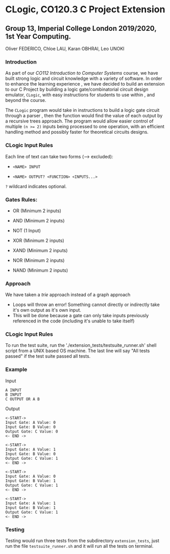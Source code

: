 # CLogic, CO120.3 C Project Extension
## Group 13, Imperial College London 2019/2020, 1st Year Computing.
Oliver FEDERICO, Chloe LAU, Karan OBHRAI, Leo UNOKI

### Introduction

As part of our _CO112 Introduction to Computer Systems_ course, we have built strong logic
 and circuit knowledge with a variety of software. In order to enhance the learning experience
 , we have decided to build an extension to our C Project by building a logic gate/combinatorial
  circuit design emulator, `CLogic`, with easy instructions for students to use within
  , and beyond the course.

The `CLogic` program would take in instructions to build a logic gate circuit through a parser
, then the function would find the value of each output by a recursive trees approach. The
 program would allow easier control of multiple `(n >= 2)` inputs being processed to one
  operation, with an efficient handling method and possibly faster for theoretical circuits designs.

### CLogic Input Rules
Each line of text can take two forms (--> excluded):

- `<NAME> INPUT`

- `<NAME> OUTPUT? <FUNCTION> <INPUTS...>`

`?` wildcard indicates optional.


### Gates Rules:

- OR (Minimum 2 inputs)

- AND (Minimum 2 inputs)

- NOT (1 Input)

- XOR (Minimum 2 inputs)

- XAND (Minimum 2 inputs)

- NOR (Minimum 2 inputs)

- NAND (Minimum 2 inputs)

### Approach
We have taken a _trie_ approach instead of a graph approach
- Loops will throw an error! Something cannot directly or indirectly take it's own output as it's
 own input.
- This will be done because a gate can only take inputs previously referenced in the code (including it's unable to take itself)

### CLogic Input Rules
To run the test suite, run the './extension_tests/testsuite_runner.sh' shell script from a UNIX based OS machine.
The last line will say "All tests passed" if the test suite passed all tests.
 
### Example
Input
```
A INPUT
B INPUT
C OUTPUT OR A B
```
Output
```
<-START->
Input Gate: A Value: 0
Input Gate: B Value: 0
Output Gate: C Value: 0
<- END ->

<-START->
Input Gate: A Value: 1
Input Gate: B Value: 0
Output Gate: C Value: 1
<- END ->

<-START->
Input Gate: A Value: 0
Input Gate: B Value: 1
Output Gate: C Value: 1
<- END ->

<-START->
Input Gate: A Value: 1
Input Gate: B Value: 1
Output Gate: C Value: 1
<- END ->
``` 

### Testing

Testing would run three tests from the subdirectory `extension_tests`, just run the file
 `testsuite_runner.sh` and it will run all the tests on terminal.
